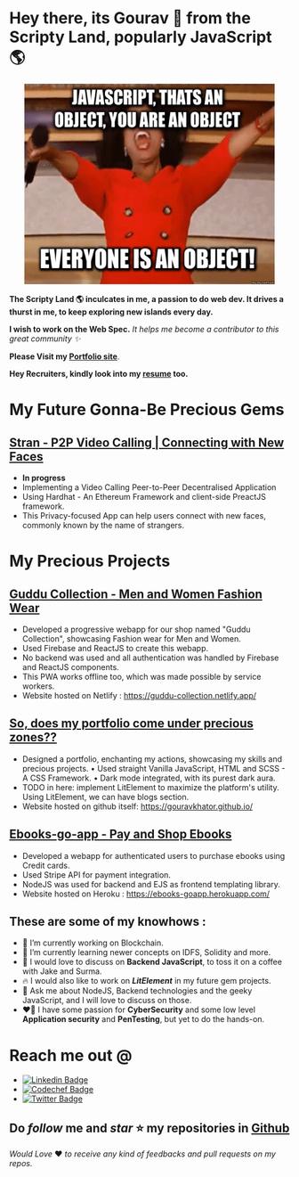 # Hey there, its Gourav 👋 from the Scripty Land, popularly JavaScript 🌎

<!-- Just some HTML for centering my GIF -->
<p align="center">
  <img src="javascript-meme.gif" width=450 height=360/>
</p>

**The Scripty Land 🌎 inculcates in me, a passion to do web dev. It drives a thurst in me, to keep exploring new islands every day.** 

**I wish to work on the Web Spec.**
*It helps me become a contributor to this great community ✨*

**Please Visit my [Portfolio site](https://gouravkhator.github.io/)**.

**Hey Recruiters, kindly look into my [resume](https://drive.google.com/file/d/1LheHuKCc8MaftpwWwMSkPOGGJjhoAMa_/view?usp=sharing) too.**

# My Future Gonna-Be Precious Gems

## [Stran - P2P Video Calling | Connecting with New Faces](https://github.com/gouravkhator/stran)

* **In progress**
* Implementing a Video Calling Peer-to-Peer Decentralised Application
* Using Hardhat - An Ethereum Framework and client-side PreactJS framework.
* This Privacy-focused App can help users connect with new faces, commonly known by the name of strangers.

# My Precious Projects

## [Guddu Collection - Men and Women Fashion Wear](https://github.com/gouravkhator/guddu-collection)  
* Developed a progressive webapp for our shop named "Guddu Collection", showcasing Fashion wear for Men and Women.
* Used Firebase and ReactJS to create this webapp.
* No backend was used and all authentication was handled by Firebase and ReactJS components.
* This PWA works offline too, which was made possible by service workers.
* Website hosted on Netlify : https://guddu-collection.netlify.app/

## [So, does my portfolio come under precious zones??](https://github.com/gouravkhator/gouravkhator.github.io)

* Designed a portfolio, enchanting my actions, showcasing my skills and precious projects.
• Used straight Vanilla JavaScript, HTML and SCSS - A CSS Framework.
• Dark mode integrated, with its purest dark aura.
* TODO in here: implement LitElement to maximize the platform's utility. Using LitElement, we can have blogs section.
* Website hosted on github itself: https://gouravkhator.github.io/

## [Ebooks-go-app - Pay and Shop Ebooks](https://github.com/gouravkhator/Ebooks-go-app)  
* Developed a webapp for authenticated users to purchase ebooks using Credit cards.
* Used Stripe API for payment integration.
* NodeJS was used for backend and EJS as frontend templating library.
* Website hosted on Heroku : https://ebooks-goapp.herokuapp.com/

## These are some of my knowhows : 

- 🔭 I’m currently working on Blockchain.
- 🌱 I’m currently learning newer concepts on IDFS, Solidity and more.
- 📝 I would love to discuss on **Backend JavaScript**, to toss it on a coffee with Jake and Surma.
- 🔥 I would also like to work on ***LitElement*** in my future gem projects.
- 💬 Ask me about NodeJS, Backend technologies and the geeky JavaScript, and I will love to discuss on those.
- ❤️‍🔥 I have some passion for **CyberSecurity** and some low level **Application security** and **PenTesting**, but yet to do the hands-on.

# Reach me out @

* [![Linkedin Badge](https://img.shields.io/badge/-Gourav_Khator-blue?style=flat-circle&logo=Linkedin&logoColor=white&link=https://www.linkedin.com/in/gouravkhator/)](https://www.linkedin.com/in/gouravkhator/)
* [![Codechef Badge](https://img.shields.io/badge/-Gourav_Khator-brown?style=flat-circle&logo=Codechef&logoColor=white&link=https://www.codechef.com/users/gourav_khator)](https://www.codechef.com/users/gourav_khator)
* [![Twitter Badge](https://img.shields.io/badge/-Gourav_Khator-darkgreen?style=flat-circle&logo=Twitter&logoColor=white&link=https://twitter.com/_gouravkhator)](https://twitter.com/_gouravkhator)

## Do *follow* me and *star* ⭐ my repositories in [Github](https://github.com/gouravkhator)

*Would Love* ❤️ *to receive any kind of feedbacks and pull requests on my repos.*
